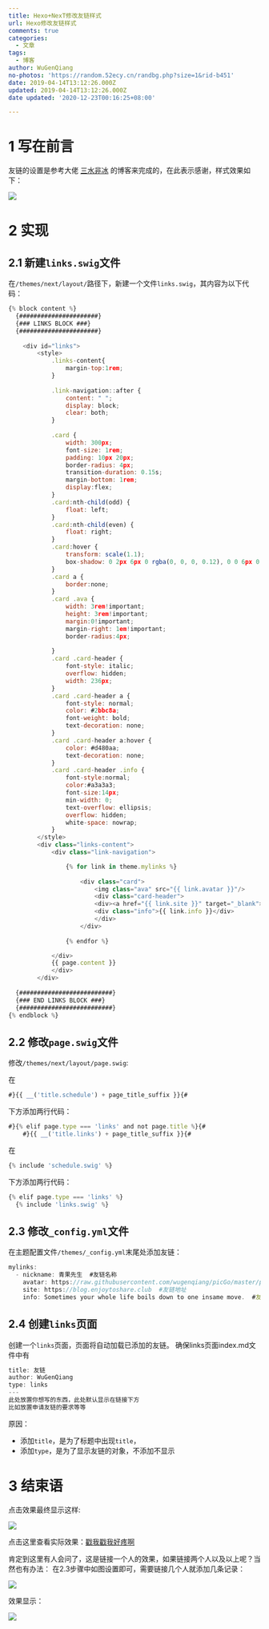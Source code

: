```yaml
---
title: Hexo+NexT修改友链样式
url: Hexo修改友链样式
comments: true
categories:
  - 文章
tags:
  - 博客
author: WuGenQiang
no-photos: 'https://random.52ecy.cn/randbg.php?size=1&rid-b451'
date: 2019-04-14T13:12:26.000Z
updated: 2019-04-14T13:12:26.000Z
date updated: '2020-12-23T00:16:25+08:00'

---
```


# 1 写在前言

友链的设置是参考大佬 [三水非冰](https://www.sanshuifeibing.cn/) 的博客来完成的，在此表示感谢，样式效果如下：

<!--more-->

![](https://wugenqiang.github.io/PictureBed/pictures/20190414131508.png)

# 2 实现

## 2.1 新建`links.swig`文件

在`/themes/next/layout/`路径下，新建一个文件`links.swig`，其内容为以下代码：

```js
{% block content %}
  {######################}
  {### LINKS BLOCK ###}
  {######################}
  
    <div id="links">
        <style>
            .links-content{
                margin-top:1rem;
            }
            
            .link-navigation::after {
                content: " ";
                display: block;
                clear: both;
            }
            
            .card {
                width: 300px;
                font-size: 1rem;
                padding: 10px 20px;
                border-radius: 4px;
                transition-duration: 0.15s;
                margin-bottom: 1rem;
                display:flex;
            }
            .card:nth-child(odd) {
                float: left;
            }
            .card:nth-child(even) {
                float: right;
            }
            .card:hover {
                transform: scale(1.1);
                box-shadow: 0 2px 6px 0 rgba(0, 0, 0, 0.12), 0 0 6px 0 rgba(0, 0, 0, 0.04);
            }
            .card a {
                border:none; 
            }
            .card .ava {
                width: 3rem!important;
                height: 3rem!important;
                margin:0!important;
                margin-right: 1em!important;
                border-radius:4px;
                
            }
            .card .card-header {
                font-style: italic;
                overflow: hidden;
                width: 236px;
            }
            .card .card-header a {
                font-style: normal;
                color: #2bbc8a;
                font-weight: bold;
                text-decoration: none;
            }
            .card .card-header a:hover {
                color: #d480aa;
                text-decoration: none;
            }
            .card .card-header .info {
                font-style:normal;
                color:#a3a3a3;
                font-size:14px;
                min-width: 0;
                text-overflow: ellipsis;
                overflow: hidden;
                white-space: nowrap;
            }
        </style>
        <div class="links-content">
            <div class="link-navigation">

                {% for link in theme.mylinks %}
                
                    <div class="card">
                        <img class="ava" src="{{ link.avatar }}"/>
                        <div class="card-header">
                        <div><a href="{{ link.site }}" target="_blank">@ {{ link.nickname }}</a></div>
                        <div class="info">{{ link.info }}</div>
                        </div>
                    </div>
                
                {% endfor %}

            </div>
            {{ page.content }}
            </div>
        </div>
  
  {##########################}
  {### END LINKS BLOCK ###}
  {##########################}
{% endblock %}
```

## 2.2 修改`page.swig`文件

修改`/themes/next/layout/page.swig`:

在

```js
#}{{ __('title.schedule') + page_title_suffix }}{#
```

下方添加两行代码：

```js
#}{% elif page.type === 'links' and not page.title %}{#
    #}{{ __('title.links') + page_title_suffix }}{#
```

在

```js
{% include 'schedule.swig' %}
```

下方添加两行代码：

```js
{% elif page.type === 'links' %}
  {% include 'links.swig' %}
```

## 2.3 修改`_config.yml`文件

在主题配置文件`/themes/_config.yml`末尾处添加友链：

```js
mylinks:
  - nickname: 青果先生  #友链名称
    avatar: https://raw.githubusercontent.com/wugenqiang/picGo/master/pictures/003.jpg  #友链头像
    site: https://blog.enjoytoshare.club  #友链地址
    info: Sometimes your whole life boils down to one insame move.  #友链说明
```

## 2.4 创建`links`页面

创建一个`links`页面，页面将自动加载已添加的友链。
确保links页面index.md文件中有

```js
title: 友链
author: WuGenQiang
type: links
---
此处放置你想写的东西，此处默认显示在链接下方
比如放置申请友链的要求等等
```

原因：

-   添加`title`，是为了标题中出现`title`，
-   添加`type`，是为了显示友链的对象，不添加不显示

# 3 结束语

点击效果最终显示这样:

![](https://wugenqiang.github.io/PictureBed/pictures/20190414133048.png)

点击这里查看实际效果：[戳我戳我好疼啊](https://wugenqiang.gitee.io/links/)

肯定到这里有人会问了，这是链接一个人的效果，如果链接两个人以及以上呢？当然也有办法：
在2.3步骤中如图设置即可，需要链接几个人就添加几条记录：

![](https://wugenqiang.github.io/PictureBed/pictures/20190414135327.png)

效果显示：

![](https://wugenqiang.github.io/PictureBed/pictures/20190414135751.png)
